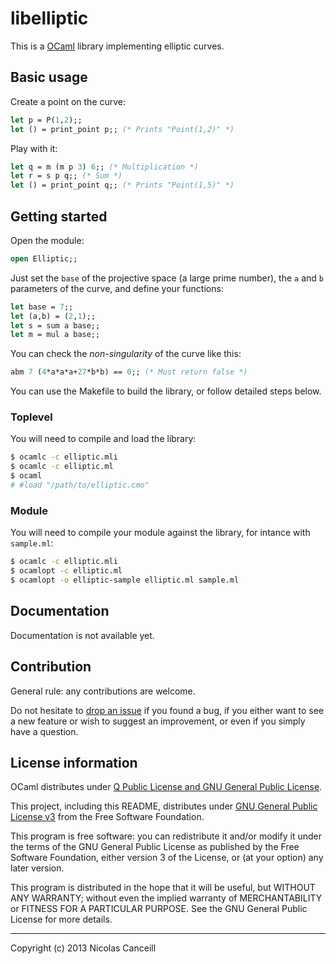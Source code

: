 # libelliptic

This is a [OCaml](http://ocaml.org) library implementing elliptic curves.

## Basic usage

Create a point on the curve:

````ocaml
let p = P(1,2);;
let () = print_point p;; (* Prints "Point(1,2)" *)
````

Play with it:

````ocaml
let q = m (m p 3) 6;; (* Multiplication *)
let r = s p q;; (* Sum *)
let () = print_point q;; (* Prints "Point(1,5)" *)
````

## Getting started

Open the module:

````ocaml
open Elliptic;;
````

Just set the `base` of the projective space (a large prime number), the `a` and `b` parameters of the curve, and define your functions:

````ocaml
let base = 7;;
let (a,b) = (2,1);;
let s = sum a base;;
let m = mul a base;;
````

You can check the _non-singularity_ of the curve like this:

````ocaml
abm 7 (4*a*a*a+27*b*b) == 0;; (* Must return false *)
````

You can use the Makefile to build the library, or follow detailed steps below.

### Toplevel

You will need to compile and load the library:

````bash
$ ocamlc -c elliptic.mli
$ ocamlc -c elliptic.ml
$ ocaml
# #load "/path/to/elliptic.cmo"
````

### Module

You will need to compile your module against the library, for intance with `sample.ml`:

````bash
$ ocamlc -c elliptic.mli
$ ocamlopt -c elliptic.ml
$ ocamlopt -o elliptic-sample elliptic.ml sample.ml
````

## Documentation

Documentation is not available yet.

## Contribution

General rule: any contributions are welcome.

Do not hesitate to [drop an issue](https://github.com/ncanceill/libelliptic/issues/new) if you found a bug, if you either want to see a new feature or wish to suggest an improvement, or even if you simply have a question.

## License information

OCaml distributes under [Q Public License and GNU General Public License](http://caml.inria.fr/ocaml/license.en.html).

This project, including this README, distributes under [GNU General Public License v3](https://github.com/ncanceill/libelliptic/blob/master/LICENSE.md) from the Free Software Foundation.

This program is free software: you can redistribute it and/or modify it under the terms of the GNU General Public License as published by the Free Software Foundation, either version 3 of the License, or (at your option) any later version.

This program is distributed in the hope that it will be useful, but WITHOUT ANY WARRANTY; without even the implied warranty of MERCHANTABILITY or FITNESS FOR A PARTICULAR PURPOSE.  See the GNU General Public License for more details.

***

Copyright (c) 2013 Nicolas Canceill

